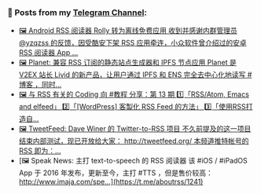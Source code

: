 ### 📰 Posts from my [Telegram Channel](https://t.me/s/aboutrss):
<!-- BLOG-POST-LIST:START -->
- [🖼 Android RSS 阅读器 Rolly 转为离线免费应用 收到并感谢内群管理员 @yzqzss 的反馈，因受酷安下架 RSS 应用牵连，小众软件曾介绍过的安卓 RSS 阅读器 App ...](https://t.me/aboutrss/1245)
- [🖼 Planet: 兼容 RSS 订阅的静态站点生成器和 IPFS 节点应用 Planet 是 V2EX 站长 Livid 的新产品，让用户通过 IPFS 和 ENS 完全去中心化地读写 #博客 ，同时...](https://t.me/aboutrss/1244)
- [🖼 与 RSS 有关的 Coding 向 #教程 分享：第 13 期 1️⃣「RSS/Atom, Emacs and elfeed」 2️⃣「[WordPress] 客製化 RSS Feed 的方法」 3️⃣「使用RSS打造自...](https://t.me/aboutrss/1243)
- [🖼 TweetFeed: Dave Winer 的 Twitter-to-RSS 项目 不久前提及的这一项目结束内部测试，现已开放给大家： http://tweetfeed.org/ 本频道推特帐号的 RSS 即为：...](https://t.me/aboutrss/1242)
- [🖼 Speak News: 主打 text-to-speech 的 RSS 阅读器 该 #iOS / #iPadOS App 于 2016 年发布，更新至今，主打 #TTS ，但是售价较高： http://www.imaja.com/spe...](https://t.me/aboutrss/1241)
<!-- BLOG-POST-LIST:END -->

<!--
**AboutRSS/AboutRSS** is a ✨ _special_ ✨ repository because its `README.md` (this file) appears on your GitHub profile.

Here are some ideas to get you started:

- 🔭 I’m currently working on ...
- 🌱 I’m currently learning ...
- 👯 I’m looking to collaborate on ...
- 🤔 I’m looking for help with ...
- 💬 Ask me about ...
- 📫 How to reach me: ...
- 😄 Pronouns: ...
- ⚡ Fun fact: ...
-->
